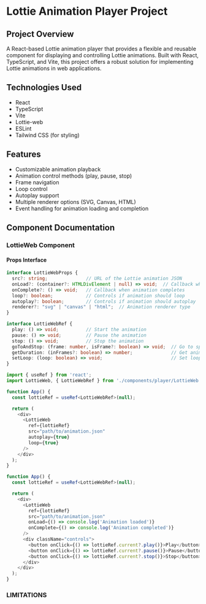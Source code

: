 # Lottie Animation Player Project

## Project Overview
A React-based Lottie animation player that provides a flexible and reusable component for displaying and controlling Lottie animations. Built with React, TypeScript, and Vite, this project offers a robust solution for implementing Lottie animations in web applications.

## Technologies Used
- React 
- TypeScript
- Vite
- Lottie-web
- ESLint
- Tailwind CSS (for styling)

## Features
- Customizable animation playback
- Animation control methods (play, pause, stop)
- Frame navigation
- Loop control
- Autoplay support
- Multiple renderer options (SVG, Canvas, HTML)
- Event handling for animation loading and completion

## Component Documentation

### LottieWeb Component

#### Props Interface
```typescript
interface LottieWebProps {
  src?: string;              // URL of the Lottie animation JSON
  onLoad?: (container?: HTMLDivElement | null) => void;  // Callback when animation loads
  onComplete?: () => void;   // Callback when animation completes
  loop?: boolean;            // Controls if animation should loop
  autoplay?: boolean;        // Controls if animation should autoplay
  renderer?: "svg" | "canvas" | "html";  // Animation renderer type
}
```

```typescript 
interface LottieWebRef {
  play: () => void;          // Start the animation
  pause: () => void;         // Pause the animation
  stop: () => void;          // Stop the animation
  goToAndStop: (frame: number, isFrame?: boolean) => void;  // Go to specific frame
  getDuration: (inFrames?: boolean) => number;              // Get animation duration
  setLoop: (loop: boolean) => void;                         // Set loop behavior
}
```

```typescript
import { useRef } from 'react';
import LottieWeb, { LottieWebRef } from './components/player/LottieWeb';

function App() {
  const lottieRef = useRef<LottieWebRef>(null);

  return (
    <div>
      <LottieWeb
        ref={lottieRef}
        src="path/to/animation.json"
        autoplay={true}
        loop={true}
      />
    </div>
  );
}
```

```typescript
function App() {
  const lottieRef = useRef<LottieWebRef>(null);

  return (
    <div>
      <LottieWeb
        ref={lottieRef}
        src="path/to/animation.json"
        onLoad={() => console.log('Animation loaded')}
        onComplete={() => console.log('Animation completed')}
      />
      <div className="controls">
        <button onClick={() => lottieRef.current?.play()}>Play</button>
        <button onClick={() => lottieRef.current?.pause()}>Pause</button>
        <button onClick={() => lottieRef.current?.stop()}>Stop</button>
      </div>
    </div>
  );
}
```

### LIMITATIONS

